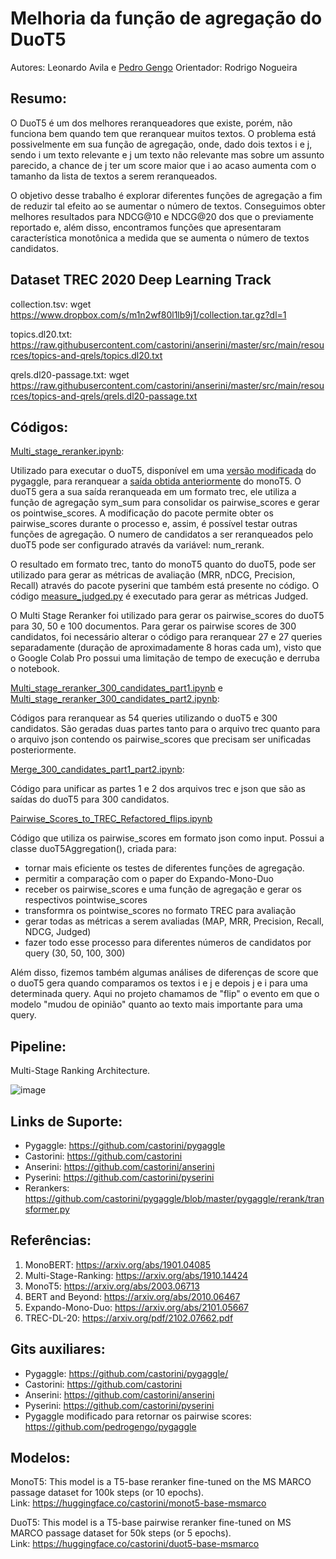 # Melhoria da função de agregação do DuoT5

Autores: Leonardo Avila e [Pedro Gengo](https://github.com/pedrogengo)
Orientador: Rodrigo Nogueira

## Resumo:

O DuoT5 é um dos melhores reranqueadores que existe, porém, não funciona bem quando tem que reranquear muitos textos. O problema está possivelmente em sua função de agregação, onde, dado dois textos i e j, sendo i um texto relevante e j um texto não relevante mas sobre um assunto parecido, a chance de j ter um score maior que i ao acaso aumenta com o tamanho da lista de textos a serem reranqueados.

O objetivo desse trabalho é explorar diferentes funções de agregação a fim de reduzir tal efeito ao se aumentar o número de textos. Conseguimos obter melhores resultados para NDCG@10 e NDCG@20 dos que o previamente reportado e, além disso, encontramos funções que apresentaram característica monotônica a medida que se aumenta o número de textos candidatos.

## Dataset TREC 2020 Deep Learning Track

collection.tsv:
wget https://www.dropbox.com/s/m1n2wf80l1lb9j1/collection.tar.gz?dl=1

topics.dl20.txt:
https://raw.githubusercontent.com/castorini/anserini/master/src/main/resources/topics-and-qrels/topics.dl20.txt

qrels.dl20-passage.txt:
wget https://raw.githubusercontent.com/castorini/anserini/master/src/main/resources/topics-and-qrels/qrels.dl20-passage.txt

## Códigos:

[Multi_stage_reranker.ipynb](https://github.com/leobavila/ia376e_projeto_final/blob/main/codes/Multi_stage_reranker.ipynb):

Utilizado para executar o duoT5, disponível em uma [versão modificada](https://github.com/pedrogengo/pygaggle) do pygaggle, para reranquear a [saída obtida anteriormente](https://github.com/leobavila/ia376e_projeto_final/blob/main/results/base.dl20.p.dTq.rm3.mono.trec) do monoT5. O duoT5 gera a sua saída reranqueada em um formato trec, ele utiliza a função de agregação sym_sum para consolidar os pairwise_scores e gerar os pointwise_scores. A modificação do pacote permite obter os pairwise_scores durante o processo e, assim, é possível testar outras funções de agregação. O numero de candidatos a ser reranqueados pelo duoT5 pode ser configurado através da variável: num_rerank.

O resultado em formato trec, tanto do monoT5 quanto do duoT5, pode ser utilizado para gerar as métricas de avaliação (MRR, nDCG, Precision, Recall) através do pacote pyserini que também está presente no código. O código [measure_judged.py](https://github.com/leobavila/ia376e_projeto_final/blob/main/codes/measure_judged.py) é executado para gerar as métricas Judged.

O Multi Stage Reranker foi utilizado para gerar os pairwise_scores do duoT5 para 30, 50 e 100 documentos. Para gerar os pairwise scores de 300 candidatos, foi necessário alterar o código para reranquear 27 e 27 queries separadamente (duração de aproximadamente 8 horas cada um), visto que o Google Colab Pro possui uma limitação de tempo de execução e derruba o notebook.

[Multi_stage_reranker_300_candidates_part1.ipynb](https://github.com/leobavila/ia376e_projeto_final/blob/main/codes/Multi_stage_reranker_300_candidates_part1.ipynb) e [Multi_stage_reranker_300_candidates_part2.ipynb](https://github.com/leobavila/ia376e_projeto_final/blob/main/codes/Multi_stage_reranker_300_candidates_part2.ipynb):

Códigos para reranquear as 54 queries utilizando o duoT5 e 300 candidatos. São geradas duas partes tanto para o arquivo trec quanto para o arquivo json contendo os pairwise_scores que precisam ser unificadas posteriormente.

[Merge_300_candidates_part1_part2.ipynb](https://github.com/leobavila/ia376e_projeto_final/blob/main/codes/Merge_300_candidates_part1_part2.ipynb):

Código para unificar as partes 1 e 2 dos arquivos trec e json que são as saídas do duoT5 para 300 candidatos.

[Pairwise_Scores_to_TREC_Refactored_flips.ipynb](https://github.com/leobavila/ia376e_projeto_final/blob/main/codes/Pairwise_Scores_to_TREC_Refactored_flips.ipynb)

Código que utiliza os pairwise_scores em formato json como input. Possui a classe duoT5Aggregation(), criada para:

* tornar mais eficiente os testes de diferentes funções de agregação.
* permitir a comparação com o paper do Expando-Mono-Duo
* receber os pairwise_scores e uma função de agregação e gerar os respectivos pointwise_scores
* transformra os pointwise_scores no formato TREC para avaliação
* gerar todas as métricas a serem avaliadas (MAP, MRR, Precision, Recall, NDCG, Judged)
* fazer todo esse processo para diferentes números de candidatos por query (30, 50, 100, 300)

Além disso, fizemos também algumas análises de diferenças de score que o duoT5 gera quando comparamos os textos i e j e depois j e i para uma determinada query. Aqui no projeto chamamos de "flip" o evento em que o modelo "mudou de opinião" quanto ao texto mais importante para uma query.

## Pipeline:
Multi-Stage Ranking Architecture.

![image](https://user-images.githubusercontent.com/35712949/139275242-e37844b2-a8ed-4257-93e6-080d567ba6c1.png)

## Links de Suporte:

* Pygaggle: https://github.com/castorini/pygaggle
* Castorini: https://github.com/castorini
* Anserini: https://github.com/castorini/anserini
* Pyserini: https://github.com/castorini/pyserini
* Rerankers: https://github.com/castorini/pygaggle/blob/master/pygaggle/rerank/transformer.py

## Referências:

1) MonoBERT: https://arxiv.org/abs/1901.04085
2) Multi-Stage-Ranking: https://arxiv.org/abs/1910.14424
3) MonoT5:  https://arxiv.org/abs/2003.06713
4) BERT and Beyond: https://arxiv.org/abs/2010.06467
5) Expando-Mono-Duo: https://arxiv.org/abs/2101.05667
6) TREC-DL-20: https://arxiv.org/pdf/2102.07662.pdf

## Gits auxiliares:

* Pygaggle: https://github.com/castorini/pygaggle/
* Castorini: https://github.com/castorini
* Anserini: https://github.com/castorini/anserini
* Pyserini: https://github.com/castorini/pyserini
* Pygaggle modificado para retornar os pairwise scores: https://github.com/pedrogengo/pygaggle

## Modelos:

MonoT5: This model is a T5-base reranker fine-tuned on the MS MARCO passage dataset for 100k steps (or 10 epochs).<br />
Link: https://huggingface.co/castorini/monot5-base-msmarco

DuoT5: This model is a T5-base pairwise reranker fine-tuned on MS MARCO passage dataset for 50k steps (or 5 epochs).<br />
Link: https://huggingface.co/castorini/duot5-base-msmarco






